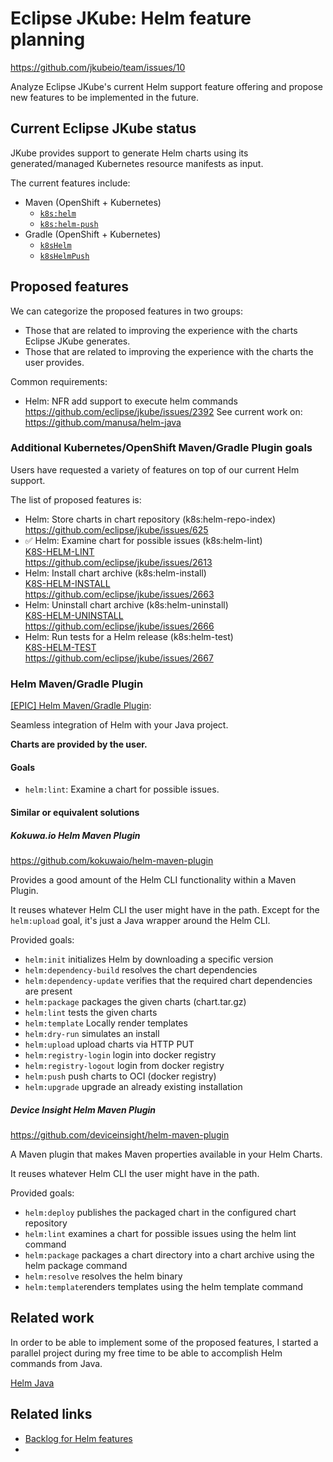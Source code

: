 # Eclipse JKube: Helm feature planning

https://github.com/jkubeio/team/issues/10

Analyze Eclipse JKube's current Helm support feature offering and propose new features to be implemented in the future.

## Current Eclipse JKube status

JKube provides support to generate Helm charts using its generated/managed Kubernetes resource manifests as input.

The current features include:
- Maven (OpenShift + Kubernetes)
  - [`k8s:helm`](https://eclipse.dev/jkube/docs/kubernetes-maven-plugin/#jkube:helm)
  - [`k8s:helm-push`](https://eclipse.dev/jkube/docs/kubernetes-maven-plugin/#jkube:helm-push)
- Gradle (OpenShift + Kubernetes)
  - [`k8sHelm`](https://eclipse.dev/jkube/docs/kubernetes-gradle-plugin/#jkubeHelm)
  - [`k8sHelmPush`](https://eclipse.dev/jkube/docs/kubernetes-gradle-plugin/#jkubeHelmPush)

## Proposed features

We can categorize the proposed features in two groups:
- Those that are related to improving the experience with the charts Eclipse JKube generates.
- Those that are related to improving the experience with the charts the user provides.

Common requirements:
- Helm: NFR add support to execute helm commands
  https://github.com/eclipse/jkube/issues/2392
  See current work on: https://github.com/manusa/helm-java

### Additional Kubernetes/OpenShift Maven/Gradle Plugin goals

Users have requested a variety of features on top of our current Helm support.

The list of proposed features is:
- Helm: Store charts in chart repository (k8s:helm-repo-index)<br/>
  https://github.com/eclipse/jkube/issues/625
- ✅ Helm: Examine chart for possible issues (k8s:helm-lint)<br/>
  [K8S-HELM-LINT](K8S-HELM-LINT.md)<br/>
  https://github.com/eclipse/jkube/issues/2613
- Helm: Install chart archive (k8s:helm-install)<br/>
  [K8S-HELM-INSTALL](K8S-HELM-INSTALL.md)<br/>
  https://github.com/eclipse/jkube/issues/2663
- Helm: Uninstall chart archive (k8s:helm-uninstall)<br/>
  [K8S-HELM-UNINSTALL](K8S-HELM-UNINSTALL.md)<br/>
  https://github.com/eclipse/jkube/issues/2666
- Helm: Run tests for a Helm release (k8s:helm-test)<br/>
  [K8S-HELM-TEST](K8S-HELM-TEST.md)<br/>
  https://github.com/eclipse/jkube/issues/2667

### Helm Maven/Gradle Plugin

[[EPIC] Helm Maven/Gradle Plugin](https://github.com/eclipse/jkube/issues/2394):

Seamless integration of Helm with your Java project.

**Charts are provided by the user.**

#### Goals

- `helm:lint`: Examine a chart for possible issues.

#### Similar or equivalent solutions

##### Kokuwa.io Helm Maven Plugin

https://github.com/kokuwaio/helm-maven-plugin

Provides a good amount of the Helm CLI functionality within a Maven Plugin.

It reuses whatever Helm CLI the user might have in the path.
Except for the `helm:upload` goal, it's just a Java wrapper around the Helm CLI.

Provided goals:

- `helm:init` initializes Helm by downloading a specific version
- `helm:dependency-build` resolves the chart dependencies
- `helm:dependency-update` verifies that the required chart dependencies are present
- `helm:package` packages the given charts (chart.tar.gz)
- `helm:lint` tests the given charts
- `helm:template` Locally render templates
- `helm:dry-run` simulates an install
- `helm:upload` upload charts via HTTP PUT
- `helm:registry-login` login into docker registry
- `helm:registry-logout` login from docker registry
- `helm:push` push charts to OCI (docker registry)
- `helm:upgrade` upgrade an already existing installation

##### Device Insight Helm Maven Plugin

https://github.com/deviceinsight/helm-maven-plugin

A Maven plugin that makes Maven properties available in your Helm Charts.

It reuses whatever Helm CLI the user might have in the path.

Provided goals:

- `helm:deploy` publishes the packaged chart in the configured chart repository
- `helm:lint` examines a chart for possible issues using the helm lint command
- `helm:package` packages a chart directory into a chart archive using the helm package command
- `helm:resolve` resolves the helm binary
- `helm:template`renders templates using the helm template command

## Related work

In order to be able to implement some of the proposed features, I started a parallel project during my free time to be able to accomplish Helm commands from Java.

[Helm Java](https://github.com/manusa/helm-java)


## Related links

- [Backlog for Helm features](https://github.com/jkubeio/team/issues/10)
- 
